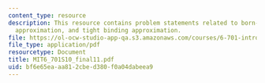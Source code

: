 ```yaml
---
content_type: resource
description: This resource contains problem statements related to born-oppenheimer
  approximation, and tight binding approximation.
file: https://ol-ocw-studio-app-qa.s3.amazonaws.com/courses/6-701-introduction-to-nanoelectronics-spring-2010/bf6e65eaaa812cbed380f0a04dabeea9_MIT6_701S10_final11.pdf
file_type: application/pdf
resourcetype: Document
title: MIT6_701S10_final11.pdf
uid: bf6e65ea-aa81-2cbe-d380-f0a04dabeea9
---
```

